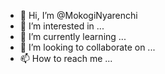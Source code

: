 - 👋 Hi, I’m @MokogiNyarenchi
- 👀 I’m interested in ...
- 🌱 I’m currently learning ...
- 💞️ I’m looking to collaborate on ...
- 📫 How to reach me ...

<!---
MokogiNyarenchi/MokogiNyarenchi is a ✨ special ✨ repository because its `README.md` (this file) appears on your GitHub profile.
You can click the Preview link to take a look at your changes.
--->
